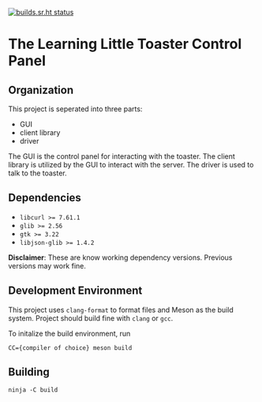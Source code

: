 [![builds.sr.ht status](https://builds.sr.ht/~tristan957/tllt-cp/.build.yml.svg)](https://builds.sr.ht/~tristan957/tllt-cp/.build.yml?)

# The Learning Little Toaster Control Panel

## Organization

This project is seperated into three parts:

* GUI
* client library
* driver

The GUI is the control panel for interacting with the toaster. The client
library is utilized by the GUI to interact with the server. The driver is used
to talk to the toaster.

## Dependencies

* `libcurl >= 7.61.1`
* `glib >= 2.56`
* `gtk >= 3.22`
* `libjson-glib >= 1.4.2`

**Disclaimer**: These are know working dependency versions. Previous versions
may work fine.

## Development Environment

This project uses `clang-format` to format files and Meson as the build system.
Project should build fine with `clang` or `gcc`.

To initalize the build environment, run

```text
CC={compiler of choice} meson build
```

## Building

```text
ninja -C build
```
